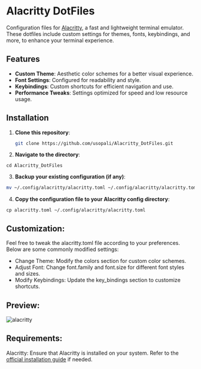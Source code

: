 # Alacritty DotFiles

Configuration files for [Alacritty](https://github.com/alacritty/alacritty), a fast and lightweight terminal emulator. These dotfiles include custom settings for themes, fonts, keybindings, and more, to enhance your terminal experience.

## Features

- **Custom Theme**: Aesthetic color schemes for a better visual experience.
- **Font Settings**: Configured for readability and style.
- **Keybindings**: Custom shortcuts for efficient navigation and use.
- **Performance Tweaks**: Settings optimized for speed and low resource usage.

## Installation

1. **Clone this repository**:

   ```bash
   git clone https://github.com/usopali/Alacritty_DotFiles.git

2.  **Navigate to the directory**:
   ```
cd Alacritty_DotFiles
```
3. **Backup your existing configuration (if any)**:
```bash
mv ~/.config/alacritty/alacritty.toml ~/.config/alacritty/alacritty.toml
```
4. **Copy the configuration file to your Alacritty config directory**:
```
cp alacritty.toml ~/.config/alacritty/alacritty.toml
```


## Customization:

Feel free to tweak the alacritty.toml file according to your preferences. Below are some commonly modified settings:

- Change Theme: Modify the colors section for custom color schemes.
- Adjust Font: Change font.family and font.size for different font styles and sizes.
- Modify Keybindings: Update the key_bindings section to customize shortcuts.


## Preview:
![alacritty]()


## Requirements:

Alacritty: Ensure that Alacritty is installed on your system. Refer to the [official installation guide](https://github.com/alacritty/alacritty/blob/master/INSTALL.md) if needed.
